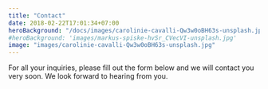 ```yaml
---
title: "Contact"
date: 2018-02-22T17:01:34+07:00
heroBackground: "/docs/images/carolinie-cavalli-Qw3w0oBH63s-unsplash.jpg"
#heroBackground: 'images/markus-spiske-hvSr_CVecVI-unsplash.jpg'
image: "images/carolinie-cavalli-Qw3w0oBH63s-unsplash.jpg"
---
```


For all your inquiries, please fill out the form below and we will contact you very soon. We look forward to hearing from you.
